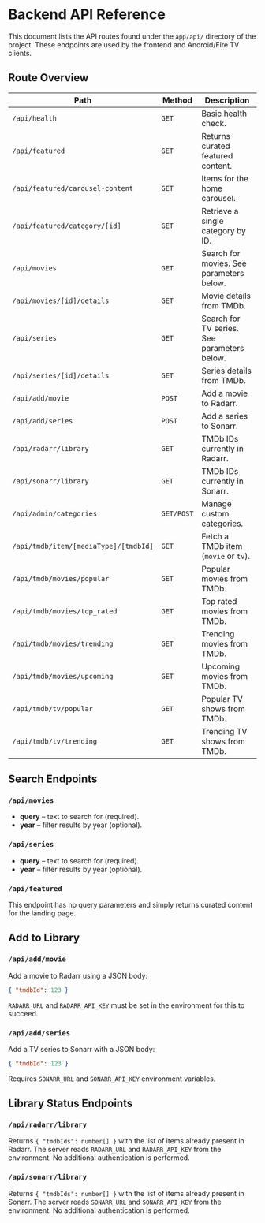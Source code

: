 # Backend API Reference

This document lists the API routes found under the `app/api/` directory of the project. These endpoints are used by the frontend and Android/Fire TV clients.

## Route Overview

| Path | Method | Description |
| ---- | ------ | ----------- |
| `/api/health` | `GET` | Basic health check. |
| `/api/featured` | `GET` | Returns curated featured content. |
| `/api/featured/carousel-content` | `GET` | Items for the home carousel. |
| `/api/featured/category/[id]` | `GET` | Retrieve a single category by ID. |
| `/api/movies` | `GET` | Search for movies. See parameters below. |
| `/api/movies/[id]/details` | `GET` | Movie details from TMDb. |
| `/api/series` | `GET` | Search for TV series. See parameters below. |
| `/api/series/[id]/details` | `GET` | Series details from TMDb. |
| `/api/add/movie` | `POST` | Add a movie to Radarr. |
| `/api/add/series` | `POST` | Add a series to Sonarr. |
| `/api/radarr/library` | `GET` | TMDb IDs currently in Radarr. |
| `/api/sonarr/library` | `GET` | TMDb IDs currently in Sonarr. |
| `/api/admin/categories` | `GET/POST` | Manage custom categories. |
| `/api/tmdb/item/[mediaType]/[tmdbId]` | `GET` | Fetch a TMDb item (`movie` or `tv`). |
| `/api/tmdb/movies/popular` | `GET` | Popular movies from TMDb. |
| `/api/tmdb/movies/top_rated` | `GET` | Top rated movies from TMDb. |
| `/api/tmdb/movies/trending` | `GET` | Trending movies from TMDb. |
| `/api/tmdb/movies/upcoming` | `GET` | Upcoming movies from TMDb. |
| `/api/tmdb/tv/popular` | `GET` | Popular TV shows from TMDb. |
| `/api/tmdb/tv/trending` | `GET` | Trending TV shows from TMDb. |

## Search Endpoints

### `/api/movies`
* **query** – text to search for (required).
* **year** – filter results by year (optional).

### `/api/series`
* **query** – text to search for (required).
* **year** – filter results by year (optional).

### `/api/featured`
This endpoint has no query parameters and simply returns curated content for the landing page.

## Add to Library

### `/api/add/movie`
Add a movie to Radarr using a JSON body:

```json
{ "tmdbId": 123 }
```

`RADARR_URL` and `RADARR_API_KEY` must be set in the environment for this to succeed.

### `/api/add/series`
Add a TV series to Sonarr with a JSON body:

```json
{ "tmdbId": 123 }
```

Requires `SONARR_URL` and `SONARR_API_KEY` environment variables.

## Library Status Endpoints

### `/api/radarr/library`
Returns `{ "tmdbIds": number[] }` with the list of items already present in Radarr.
The server reads `RADARR_URL` and `RADARR_API_KEY` from the environment. No additional authentication is performed.

### `/api/sonarr/library`
Returns `{ "tmdbIds": number[] }` with the list of items already present in Sonarr.
The server reads `SONARR_URL` and `SONARR_API_KEY` from the environment. No additional authentication is performed.

